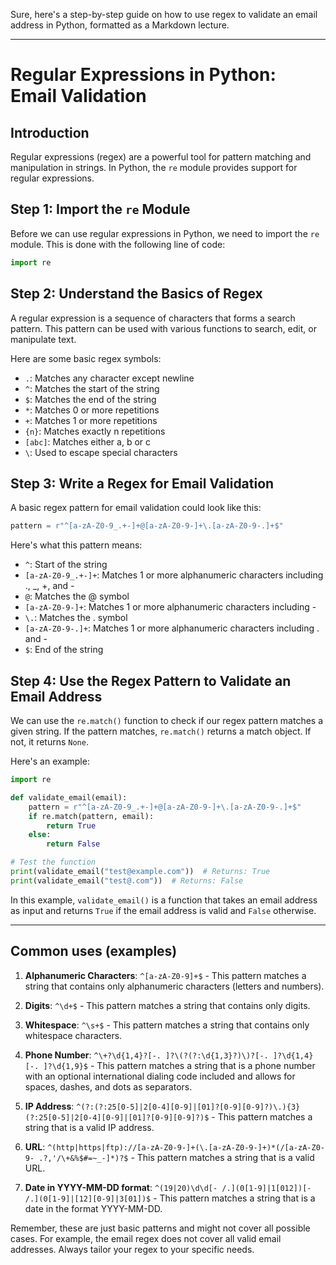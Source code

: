 Sure, here's a step-by-step guide on how to use regex to validate an email address in Python, formatted as a Markdown lecture.

---

# Regular Expressions in Python: Email Validation

## Introduction

Regular expressions (regex) are a powerful tool for pattern matching and manipulation in strings. In Python, the `re` module provides support for regular expressions. 

## Step 1: Import the `re` Module

Before we can use regular expressions in Python, we need to import the `re` module. This is done with the following line of code:

```python
import re
```

## Step 2: Understand the Basics of Regex

A regular expression is a sequence of characters that forms a search pattern. This pattern can be used with various functions to search, edit, or manipulate text.

Here are some basic regex symbols:

- `.`: Matches any character except newline
- `^`: Matches the start of the string
- `$`: Matches the end of the string
- `*`: Matches 0 or more repetitions
- `+`: Matches 1 or more repetitions
- `{n}`: Matches exactly n repetitions
- `[abc]`: Matches either a, b or c
- `\`: Used to escape special characters

## Step 3: Write a Regex for Email Validation

A basic regex pattern for email validation could look like this:

```python
pattern = r"^[a-zA-Z0-9_.+-]+@[a-zA-Z0-9-]+\.[a-zA-Z0-9-.]+$"
```

Here's what this pattern means:

- `^`: Start of the string
- `[a-zA-Z0-9_.+-]+`: Matches 1 or more alphanumeric characters including ., _, +, and -
- `@`: Matches the @ symbol
- `[a-zA-Z0-9-]+`: Matches 1 or more alphanumeric characters including -
- `\.`: Matches the . symbol
- `[a-zA-Z0-9-.]+`: Matches 1 or more alphanumeric characters including . and -
- `$`: End of the string

## Step 4: Use the Regex Pattern to Validate an Email Address

We can use the `re.match()` function to check if our regex pattern matches a given string. If the pattern matches, `re.match()` returns a match object. If not, it returns `None`.

Here's an example:

```python
import re

def validate_email(email):
    pattern = r"^[a-zA-Z0-9_.+-]+@[a-zA-Z0-9-]+\.[a-zA-Z0-9-.]+$"
    if re.match(pattern, email):
        return True
    else:
        return False

# Test the function
print(validate_email("test@example.com"))  # Returns: True
print(validate_email("test@.com"))  # Returns: False
```

In this example, `validate_email()` is a function that takes an email address as input and returns `True` if the email address is valid and `False` otherwise.

---

## Common uses (examples)

1. **Alphanumeric Characters**: `^[a-zA-Z0-9]+$` - This pattern matches a string that contains only alphanumeric characters (letters and numbers).

2. **Digits**: `^\d+$` - This pattern matches a string that contains only digits.

3. **Whitespace**: `^\s+$` - This pattern matches a string that contains only whitespace characters.

4. **Phone Number**: `^\+?\d{1,4}?[-. ]?\(?(?:\d{1,3}?)\)?[-. ]?\d{1,4}[-. ]?\d{1,9}$` - This pattern matches a string that is a phone number with an optional international dialing code included and allows for spaces, dashes, and dots as separators.

5. **IP Address**: `^(?:(?:25[0-5]|2[0-4][0-9]|[01]?[0-9][0-9]?)\.){3}(?:25[0-5]|2[0-4][0-9]|[01]?[0-9][0-9]?)$` - This pattern matches a string that is a valid IP address.

6. **URL**: `^(http|https|ftp)://[a-zA-Z0-9-]+(\.[a-zA-Z0-9-]+)*(/[a-zA-Z0-9- .?,'/\+&%$#=~_-]*)?$` - This pattern matches a string that is a valid URL.

7. **Date in YYYY-MM-DD format**: `^(19|20)\d\d[- /.](0[1-9]|1[012])[- /.](0[1-9]|[12][0-9]|3[01])$` - This pattern matches a string that is a date in the format YYYY-MM-DD.

Remember, these are just basic patterns and might not cover all possible cases. For example, the email regex does not cover all valid email addresses. Always tailor your regex to your specific needs.